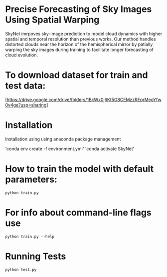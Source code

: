 # Precise Forecasting of Sky Images Using Spatial Warping
 SkyNet imrpoves sky-image prediction to model cloud dynamics with higher spatial and temporal resolution than previous works. Our method handles distorted clouds near the horizon of the hemispherical mirror by patially warping the sky images during training to facilitate longer forecasting of cloud evolution. 

# To download dataset for train and test data:
    
[https://drive.google.com/drive/folders/1BkWx0j6Kt5G8CEMzzREprMeoYfw0v4ge?usp=sharing]
# Installation
Installation using using anaconda package management

'conda env create -f environment.yml'
'conda activate SkyNet'

# How to train the model with default parameters:
    python train.py

# For info about command-line flags use
    python train.py --help

# Running Tests
    python test.py



